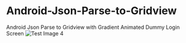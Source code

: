 # Android-Json-Parse-to-Gridview
Android Json Parse to Gridview with Gradient Animated Dummy Login Screen
![Test Image 4](https://github.com/sinansa91/Android-Json-Parse-to-Gridview/upload/master/app/src/main/res/drawable/1.PNG)

